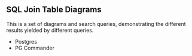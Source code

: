 ## SQL Join Table Diagrams

This is a set of diagrams and search queries, demonstrating the different results yielded by different queries.
- Postgres
- PG Commander
